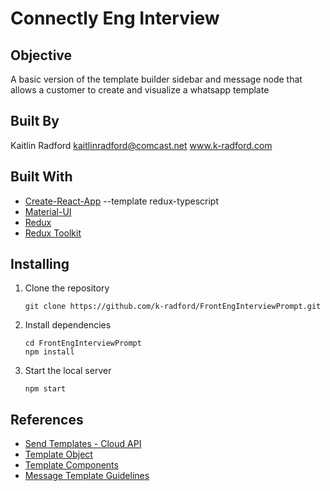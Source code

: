 # Connectly Eng Interview

## Objective

A basic version of the template builder sidebar and message node that allows a customer to create and visualize a whatsapp template

## Built By

Kaitlin Radford
kaitlinradford@comcast.net
www.k-radford.com

## Built With

* [Create-React-App](https://github.com/facebook/create-react-app) --template redux-typescript
* [Material-UI](https://github.com/mui-org/material-ui)
* [Redux](https://redux.js.org/)
* [Redux Toolkit](https://redux-toolkit.js.org/)

## Installing

1. Clone the repository

   ```
   git clone https://github.com/k-radford/FrontEngInterviewPrompt.git
   ```
2. Install dependencies

   ```
   cd FrontEngInterviewPrompt
   npm install
   ```
3. Start the local server

   ```
   npm start
   ```

## References

* [Send Templates - Cloud API](https://developers.facebook.com/docs/whatsapp/cloud-api/guides/send-message-templates#interactive)
* [Template Object](https://developers.facebook.com/docs/whatsapp/cloud-api/reference/messages#template-object)
* [Template Components](https://developers.facebook.com/docs/whatsapp/business-management-api/message-templates/components)
* [Message Template Guidelines](https://developers.facebook.com/docs/whatsapp/message-templates/guidelines)